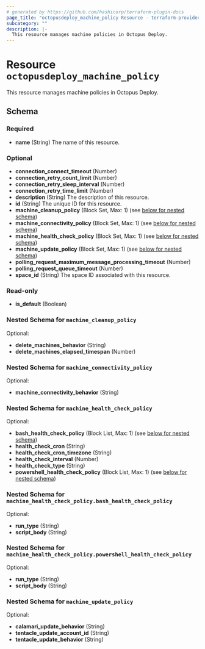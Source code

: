 ```yaml
---
# generated by https://github.com/hashicorp/terraform-plugin-docs
page_title: "octopusdeploy_machine_policy Resource - terraform-provider-octopusdeploy"
subcategory: ""
description: |-
  This resource manages machine policies in Octopus Deploy.
---
```


# Resource `octopusdeploy_machine_policy`

This resource manages machine policies in Octopus Deploy.



<!-- schema generated by tfplugindocs -->
## Schema

### Required

- **name** (String) The name of this resource.

### Optional

- **connection_connect_timeout** (Number)
- **connection_retry_count_limit** (Number)
- **connection_retry_sleep_interval** (Number)
- **connection_retry_time_limit** (Number)
- **description** (String) The description of this resource.
- **id** (String) The unique ID for this resource.
- **machine_cleanup_policy** (Block Set, Max: 1) (see [below for nested schema](#nestedblock--machine_cleanup_policy))
- **machine_connectivity_policy** (Block Set, Max: 1) (see [below for nested schema](#nestedblock--machine_connectivity_policy))
- **machine_health_check_policy** (Block Set, Max: 1) (see [below for nested schema](#nestedblock--machine_health_check_policy))
- **machine_update_policy** (Block Set, Max: 1) (see [below for nested schema](#nestedblock--machine_update_policy))
- **polling_request_maximum_message_processing_timeout** (Number)
- **polling_request_queue_timeout** (Number)
- **space_id** (String) The space ID associated with this resource.

### Read-only

- **is_default** (Boolean)

<a id="nestedblock--machine_cleanup_policy"></a>
### Nested Schema for `machine_cleanup_policy`

Optional:

- **delete_machines_behavior** (String)
- **delete_machines_elapsed_timespan** (Number)


<a id="nestedblock--machine_connectivity_policy"></a>
### Nested Schema for `machine_connectivity_policy`

Optional:

- **machine_connectivity_behavior** (String)


<a id="nestedblock--machine_health_check_policy"></a>
### Nested Schema for `machine_health_check_policy`

Optional:

- **bash_health_check_policy** (Block List, Max: 1) (see [below for nested schema](#nestedblock--machine_health_check_policy--bash_health_check_policy))
- **health_check_cron** (String)
- **health_check_cron_timezone** (String)
- **health_check_interval** (Number)
- **health_check_type** (String)
- **powershell_health_check_policy** (Block List, Max: 1) (see [below for nested schema](#nestedblock--machine_health_check_policy--powershell_health_check_policy))

<a id="nestedblock--machine_health_check_policy--bash_health_check_policy"></a>
### Nested Schema for `machine_health_check_policy.bash_health_check_policy`

Optional:

- **run_type** (String)
- **script_body** (String)


<a id="nestedblock--machine_health_check_policy--powershell_health_check_policy"></a>
### Nested Schema for `machine_health_check_policy.powershell_health_check_policy`

Optional:

- **run_type** (String)
- **script_body** (String)



<a id="nestedblock--machine_update_policy"></a>
### Nested Schema for `machine_update_policy`

Optional:

- **calamari_update_behavior** (String)
- **tentacle_update_account_id** (String)
- **tentacle_update_behavior** (String)


